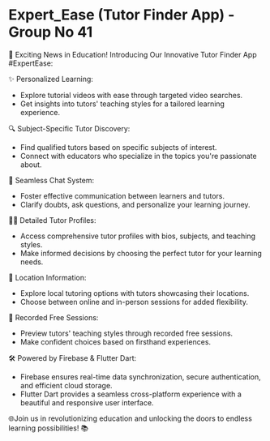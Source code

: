 # Expert_Ease (Tutor Finder App)   -Group No 41

🚀 Exciting News in Education! Introducing Our Innovative Tutor Finder App #ExpertEase:

✨ Personalized Learning:

   - Explore tutorial videos with ease through targeted video searches.
   - Get insights into tutors' teaching styles for a tailored learning experience.

🔍 Subject-Specific Tutor Discovery:

   - Find qualified tutors based on specific subjects of interest.
   - Connect with educators who specialize in the topics you're passionate about.

💬 Seamless Chat System:

   - Foster effective communication between learners and tutors.
   - Clarify doubts, ask questions, and personalize your learning journey.

👩‍🏫 Detailed Tutor Profiles:

   - Access comprehensive tutor profiles with bios, subjects, and teaching styles.
   - Make informed decisions by choosing the perfect tutor for your learning needs.


📍 Location Information:

   - Explore local tutoring options with tutors showcasing their locations.
   - Choose between online and in-person sessions for added flexibility.

🎥 Recorded Free Sessions:

   - Preview tutors' teaching styles through recorded free sessions.
   - Make confident choices based on firsthand experiences.

🛠 Powered by Firebase & Flutter Dart:

  - Firebase ensures real-time data synchronization, secure authentication, and efficient cloud storage.
  - Flutter Dart provides a seamless cross-platform experience with a beautiful and responsive user interface.



🌐Join us in revolutionizing education and unlocking the doors to endless learning possibilities! 📚

   
 
 
